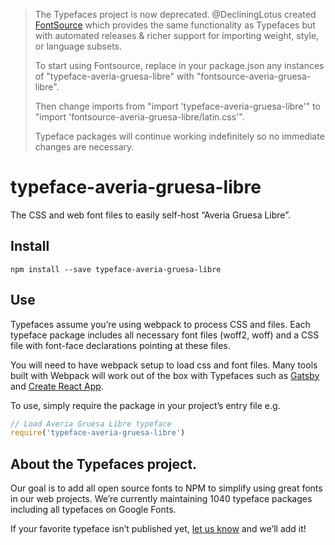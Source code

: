 >The Typefaces project is now deprecated. @DecliningLotus created
[FontSource](https://github.com/fontsource/fontsource) which provides the
same functionality as Typefaces but with automated releases & richer
support for importing weight, style, or language subsets.
>
>To start using Fontsource, replace in your package.json any instances of
"typeface-averia-gruesa-libre" with "fontsource-averia-gruesa-libre".
>
> Then change imports from "import 'typeface-averia-gruesa-libre'" to "import 'fontsource-averia-gruesa-libre/latin.css'".
>
>Typeface packages will continue working indefinitely so no immediate
>changes are necessary.

# typeface-averia-gruesa-libre

The CSS and web font files to easily self-host “Averia Gruesa Libre”.

## Install

`npm install --save typeface-averia-gruesa-libre`

## Use

Typefaces assume you’re using webpack to process CSS and files. Each typeface
package includes all necessary font files (woff2, woff) and a CSS file with
font-face declarations pointing at these files.

You will need to have webpack setup to load css and font files. Many tools built
with Webpack will work out of the box with Typefaces such as [Gatsby](https://github.com/gatsbyjs/gatsby)
and [Create React App](https://github.com/facebookincubator/create-react-app).

To use, simply require the package in your project’s entry file e.g.

```javascript
// Load Averia Gruesa Libre typeface
require('typeface-averia-gruesa-libre')
```

## About the Typefaces project.

Our goal is to add all open source fonts to NPM to simplify using great fonts in
our web projects. We’re currently maintaining 1040 typeface packages
including all typefaces on Google Fonts.

If your favorite typeface isn’t published yet, [let us know](https://github.com/KyleAMathews/typefaces)
and we’ll add it!
